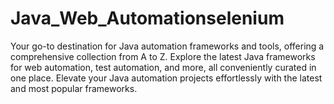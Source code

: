 # Java_Web_Automationselenium
Your go-to destination for Java automation frameworks and tools, offering a comprehensive collection from A to Z. Explore the latest Java frameworks for web automation, test automation, and more, all conveniently curated in one place. Elevate your Java automation projects effortlessly with the latest and most popular frameworks.






